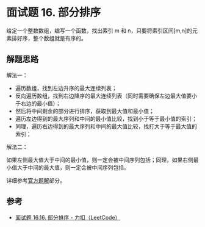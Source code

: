 # 面试题 16. 部分排序

给定一个整数数组，编写一个函数，找出索引 m 和 n，只要将索引区间[m,n]的元素排好序，整个数组就是有序的。

## 解题思路

解法一：

- 遍历数组，找到左边升序的最大连续列表；
- 反向遍历数组，找到右边降序的最大连续列表（同时需要确保左边最大值要小于右边的最小值）；
- 然后将中间剩余的部分进行排序，获取到最大值和最小值；
- 遍历左边得到的最大序列和中间的最小值比较，找到小于等于最小值的索引；
- 同理，遍历右边得到的最大序列和中间的最大值比较，找打大于等于最大值的索引；

解法二：

如果左侧最大值大于中间的最小值，则一定会被中间序列包括；同理，如果右侧最小值大于中间的最大值，则一定会被中间序列包括。

详细参考[官方题解](https://leetcode.cn/problems/sub-sort-lcci/solutions/146800/yi-bian-bian-li-shuang-zhi-zhen-by-chen-wei-zhe/)部分。

## 参考

- [面试题 16.16. 部分排序 - 力扣（LeetCode）](https://leetcode.cn/problems/sub-sort-lcci/description/)
